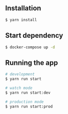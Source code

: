 ## Installation

```bash
$ yarn install
```

## Start dependency

```bash
$ docker-compose up -d
```

## Running the app

```bash
# development
$ yarn run start

# watch mode
$ yarn run start:dev

# production mode
$ yarn run start:prod
```
